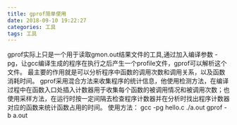 ```yaml
---
title: gprof简单使用
date: 2018-09-10 19:22:27
categories: 工具
tags: 工具
---
```


gprof实际上只是一个用于读取gmon.out结果文件的工具,通过加入编译参数 -pg，让gcc编译生成的程序在执行之后产生一个profile文件，gprof可以解析这个文件。
最主要的作用就是可以分析程序中函数的调用次数和调用关系，以及函数消耗时间。
gprof采用混合方法来收集程序的统计信息，他使用检测方法，在编译过程中在函数入口处插入计数器用于收集每个函数的被调用情况和被调用次数；也使用采样方法，在运行时按一定间隔去检查程序计数器并在分析时找出程序计数器对应的函数来统计函数占用的时间。
使用方法：
gcc -pg hello.c
./a.out
gprof -b a.out
